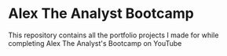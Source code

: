 # Alex The Analyst Bootcamp
This repository contains all the portfolio projects I made for while completing Alex The Analyst's Bootcamp on YouTube
